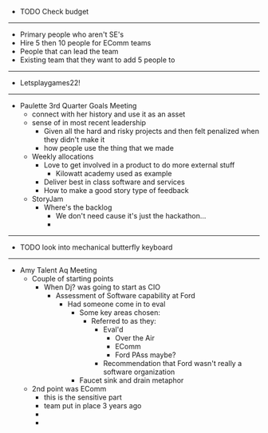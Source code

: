 - TODO Check budget
- ---
- Primary people who aren't SE's
- Hire 5 then 10 people for EComm teams
- People that can lead the team
- Existing team that they want to add 5 people to
- ---
- Letsplaygames22!
- ---
- Paulette 3rd Quarter Goals Meeting
	- connect with her history and use it as an asset
	- sense of in most recent leadership
		- Given all the hard and risky projects and then felt penalized when they didn't make it
		- how people use the thing that we made
	- Weekly allocations
		- Love to get involved in a product to do more external stuff
			- Kilowatt academy used as example
		- Deliver best in class software and services
		- How to make a good story type of feedback
	- StoryJam
		- Where's the backlog
			- We don't need cause it's just the hackathon...
			-
- ---
- TODO look into mechanical butterfly keyboard
- ---
- Amy Talent Aq Meeting
	- Couple of starting points
		- When Dj? was going to start as CIO
			- Assessment of Software capability at Ford
				- Had someone come in to eval
					- Some key areas chosen:
						- Referred to as they:
							- Eval'd
								- Over the Air
								- EComm
								- Ford PAss maybe?
							- Recommendation that Ford wasn't really a software organization
					- Faucet sink and drain metaphor
	- 2nd point was EComm
		- this is the sensitive part
		- team put in place 3 years ago
		-
		-